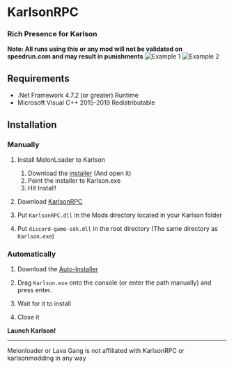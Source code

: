 # KarlsonRPC
### Rich Presence for Karlson
**Note: All runs using this or any mod will not be validated on speedrun.com and may result in punishments**
![Example 1](https://i.ibb.co/RCyqdrp/image.png) ![Example 2](https://i.ibb.co/Hd7spjw/image.png)<br>

## Requirements
* .Net Framework 4.7.2 (or greater) Runtime
* Microsoft Visual C++ 2015-2019 Redistributable


## Installation
### Manually
1. Install MelonLoader to Karlson

    1. Download the [installer](https://github.com/HerpDerpinstine/MelonLoader/releases/latest/download/MelonLoader.Installer.exe) (And open it)
    2. Point the installer to Karlson.exe
    3. Hit Install!
    
2. Download [KarlsonRPC](https://github.com/karlsonmodding/KarlsonRPC/releases/latest/download/KarlsonRPC.zip)

3. Put `KarlsonRPC.dll` in the Mods directory located in your Karlson folder

4. Put `discord-game-sdk.dll` in the root directory (The same directory as `Karlson.exe`)

### Automatically

1. Download the [Auto-Installer](https://github.com/karlsonmodding/KarlsonRPC/raw/installer/KarlsonRPC-Installer.exe)

2. Drag `Karlson.exe` onto the console (or enter the path manually) and press enter.

3. Wait for it to install

4. Close it

**Launch Karlson!**

<hr>

Melonloader or Lava Gang is not affiliated with KarlsonRPC or karlsonmodding in any way
